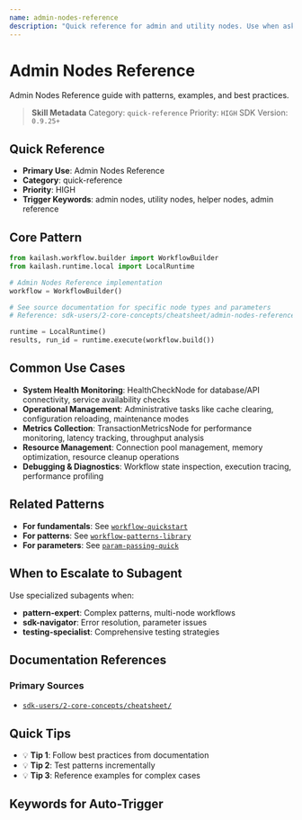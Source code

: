 ```yaml
---
name: admin-nodes-reference
description: "Quick reference for admin and utility nodes. Use when asking 'admin nodes', 'utility nodes', 'helper nodes', 'admin reference', or 'utility functions'."
---
```


# Admin Nodes Reference

Admin Nodes Reference guide with patterns, examples, and best practices.

> **Skill Metadata**
> Category: `quick-reference`
> Priority: `HIGH`
> SDK Version: `0.9.25+`

## Quick Reference

- **Primary Use**: Admin Nodes Reference
- **Category**: quick-reference
- **Priority**: HIGH
- **Trigger Keywords**: admin nodes, utility nodes, helper nodes, admin reference

## Core Pattern

```python
from kailash.workflow.builder import WorkflowBuilder
from kailash.runtime.local import LocalRuntime

# Admin Nodes Reference implementation
workflow = WorkflowBuilder()

# See source documentation for specific node types and parameters
# Reference: sdk-users/2-core-concepts/cheatsheet/admin-nodes-reference.md

runtime = LocalRuntime()
results, run_id = runtime.execute(workflow.build())
```


## Common Use Cases

- **System Health Monitoring**: HealthCheckNode for database/API connectivity, service availability checks
- **Operational Management**: Administrative tasks like cache clearing, configuration reloading, maintenance modes
- **Metrics Collection**: TransactionMetricsNode for performance monitoring, latency tracking, throughput analysis
- **Resource Management**: Connection pool management, memory optimization, resource cleanup operations
- **Debugging & Diagnostics**: Workflow state inspection, execution tracing, performance profiling

## Related Patterns

- **For fundamentals**: See [`workflow-quickstart`](#)
- **For patterns**: See [`workflow-patterns-library`](#)
- **For parameters**: See [`param-passing-quick`](#)

## When to Escalate to Subagent

Use specialized subagents when:
- **pattern-expert**: Complex patterns, multi-node workflows
- **sdk-navigator**: Error resolution, parameter issues
- **testing-specialist**: Comprehensive testing strategies

## Documentation References

### Primary Sources
- [`sdk-users/2-core-concepts/cheatsheet/`](../../../sdk-users/2-core-concepts/cheatsheet/)

## Quick Tips

- 💡 **Tip 1**: Follow best practices from documentation
- 💡 **Tip 2**: Test patterns incrementally
- 💡 **Tip 3**: Reference examples for complex cases

## Keywords for Auto-Trigger

<!-- Trigger Keywords: admin nodes, utility nodes, helper nodes, admin reference -->
